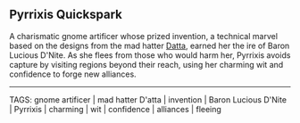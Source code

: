 ## Pyrrixis Quickspark

A charismatic gnome artificer whose prized invention, a technical marvel based on the designs from the mad hatter [Datta](Datta.md), earned her the ire of Baron Lucious D'Nite. As she flees from those who would harm her, Pyrrixis avoids capture by visiting regions beyond their reach, using her charming wit and confidence to forge new alliances.


---
TAGS: gnome artificer | mad hatter D'atta | invention | Baron Lucious D'Nite | Pyrrixis | charming | wit | confidence | alliances | fleeing

